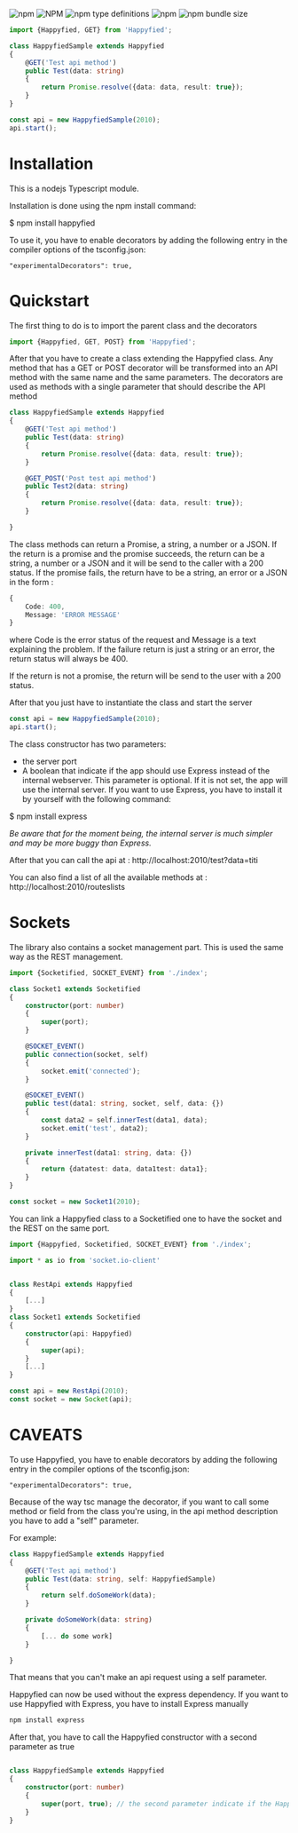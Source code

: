 
![npm](https://img.shields.io/npm/v/happyfied)
![NPM](https://img.shields.io/npm/l/happyfied)
![npm type definitions](https://img.shields.io/npm/types/happyfied)
![npm](https://img.shields.io/npm/dt/happyfied)
![npm bundle size](https://img.shields.io/bundlephobia/min/happyfied)

```typescript
import {Happyfied, GET} from 'Happyfied';

class HappyfiedSample extends Happyfied
{
    @GET('Test api method')
    public Test(data: string)
    {
        return Promise.resolve({data: data, result: true});
    }
}

const api = new HappyfiedSample(2010);
api.start();

```

# Installation
This is a nodejs Typescript module.

Installation is done using the npm install command:

$ npm install happyfied

To use it, you have to enable decorators by adding the following entry in the compiler options of the tsconfig.json:
```
"experimentalDecorators": true,
```

# Quickstart

The first thing to do is to import the parent class and the decorators

```typescript
import {Happyfied, GET, POST} from 'Happyfied';
```

After that you have to create a class extending the Happyfied class. Any method that has a GET or POST decorator will be transformed into an API method with the same name and the same parameters.
The decorators are used as methods with a single parameter that should describe the API method

```typescript
class HappyfiedSample extends Happyfied
{
    @GET('Test api method')
    public Test(data: string)
    {
        return Promise.resolve({data: data, result: true});
    }

    @GET_POST('Post test api method')
    public Test2(data: string)
    {
        return Promise.resolve({data: data, result: true});
    }

}
```

The class methods can return a Promise, a string, a number or a JSON. 
If the return is a promise and the promise succeeds, the return can be  a string, a number or a JSON and it will be send to the caller with a 200 status. 
If the promise fails, the return have to be  a string, an error or a JSON in the form : 
```typescript 
{
    Code: 400,
    Message: 'ERROR MESSAGE'
}
```
where Code is the error status of the request and Message is a text explaining the problem.
If the failure return is just a string or an error, the return status will always be 400.

If the return is not a promise, the return will be send to the user with a 200 status.


After that you just have to instantiate the class and start the server
```typescript 
const api = new HappyfiedSample(2010);
api.start();
```

The class constructor has two parameters:
- the server port 
- A boolean that indicate if the app should use Express instead of the internal webserver. This parameter is optional. If it is not set, the app will use the internal server. If you want to use Express, you have to install it by yourself with the following command: 

$ npm install express

*Be aware that for the moment being, the internal server is much simpler and may be more buggy than Express.*


After that you can call the api at : http://localhost:2010/test?data=titi

You can also find a list of all the available methods at : http://localhost:2010/routeslists


# Sockets
The library also contains a socket management part.
This is used the same way as the REST management. 

```typescript
import {Socketified, SOCKET_EVENT} from './index';

class Socket1 extends Socketified
{
    constructor(port: number)
    {
        super(port);
    }

    @SOCKET_EVENT()
    public connection(socket, self)
    {
        socket.emit('connected');
    }

    @SOCKET_EVENT()
    public test(data1: string, socket, self, data: {})
    {
        const data2 = self.innerTest(data1, data);
        socket.emit('test', data2);
    }

    private innerTest(data1: string, data: {})
    {
        return {datatest: data, data1test: data1};
    }
}

const socket = new Socket1(2010);

```

You can link a Happyfied class to a Socketified one to have the socket and the REST on the same port.

```typescript
import {Happyfied, Socketified, SOCKET_EVENT} from './index';

import * as io from 'socket.io-client'


class RestApi extends Happyfied
{
    [...]
}
class Socket1 extends Socketified
{
    constructor(api: Happyfied)
    {
        super(api);
    }
    [...]
}

const api = new RestApi(2010);
const socket = new Socket(api);

```

# CAVEATS

To use Happyfied, you have to enable decorators by adding the following entry in the compiler options of the tsconfig.json:
```
"experimentalDecorators": true,
```

Because of the way tsc manage the decorator, if you want to call some method or field from the class you're using, in the api method description you have to add a "self" parameter.

For example:

```typescript
class HappyfiedSample extends Happyfied
{
    @GET('Test api method')
    public Test(data: string, self: HappyfiedSample)
    {
        return self.doSomeWork(data);
    }

    private doSomeWork(data: string)
    {
        [... do some work]
    }

}
```

That means that you can't make an api request using a self parameter. 

Happyfied can now be used without the express dependency. If you want to use Happyfied with Express, you have to install Express manually 
```bash
npm install express
```

After that, you have to call the Happyfied constructor with a second parameter as true

```typescript

class HappyfiedSample extends Happyfied
{
    constructor(port: number)
    {
        super(port, true); // the second parameter indicate if the Happyfied class should use Express instead of the internal "webserver"
    }
}

```


